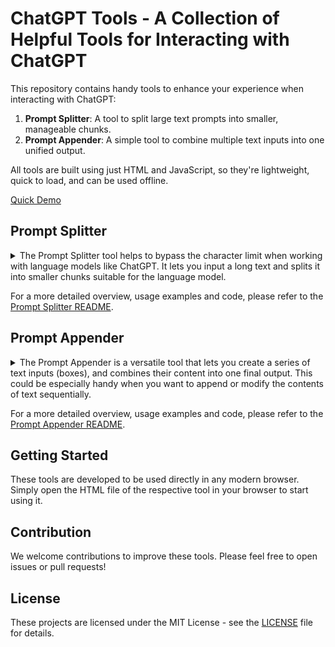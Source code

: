 # ChatGPT Tools - A Collection of Helpful Tools for Interacting with ChatGPT

This repository contains handy tools to enhance your experience when interacting with ChatGPT:

1. **Prompt Splitter**: A tool to split large text prompts into smaller, manageable chunks.
2. **Prompt Appender**: A simple tool to combine multiple text inputs into one unified output.

All tools are built using just HTML and JavaScript, so they're lightweight, quick to load, and can be used offline.

[Quick Demo](https://chatgpt-tools.dd.decisivedevops.com/)

## Prompt Splitter

<details closed>
<summary>The Prompt Splitter tool helps to bypass the character limit when working with language models like ChatGPT. It lets you input a long text and splits it into smaller chunks suitable for the language model.</summary>

### Key Features

- Split long text prompts into smaller chunks
- Set custom character count for each chunk
- Useful instruction guide provided for communicating the process to ChatGPT

### Usage Examples

The tool can be utilized in numerous scenarios such as:

- Sending a large document to ChatGPT for summarization
- Processing a long list of items through ChatGPT
- Running a lengthy narrative through ChatGPT for story generation

</details>

For a more detailed overview, usage examples and code, please refer to the [Prompt Splitter README](./Prompt-Splitter/README.md).

## Prompt Appender


<details closed>
<summary>The Prompt Appender is a versatile tool that lets you create a series of text inputs (boxes), and combines their content into one final output. This could be especially handy when you want to append or modify the contents of text sequentially.</summary>

### Key Features

- Add or remove text boxes dynamically
- Combine the contents of all text boxes into one final output
- A handy tool for content generation and customization

### Usage Examples

- **Customized Cover Letters**: Create a general cover letter template and add specific details for each job description in subsequent boxes to generate tailored cover letters for each job application.
- **Review Generator**: Write a general review structure and add unique aspects of each item in subsequent boxes to generate comprehensive and customized reviews.

</details>

For a more detailed overview, usage examples and code, please refer to the [Prompt Appender README](./Prompt-Appender/README.md).

## Getting Started

These tools are developed to be used directly in any modern browser. Simply open the HTML file of the respective tool in your browser to start using it.

## Contribution

We welcome contributions to improve these tools. Please feel free to open issues or pull requests!

## License

These projects are licensed under the MIT License - see the [LICENSE](LICENSE) file for details.
